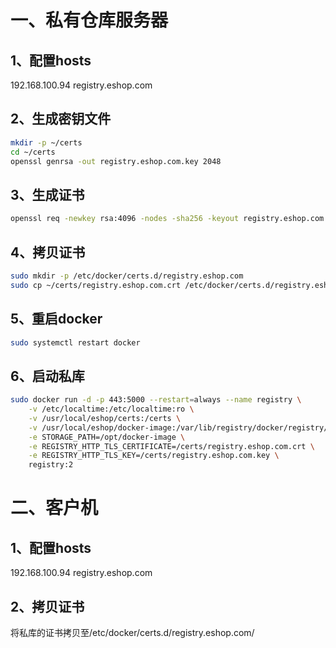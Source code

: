 一、私有仓库服务器
====
1、配置hosts
----
192.168.100.94 registry.eshop.com

2、生成密钥文件
----
```bash
mkdir -p ~/certs
cd ~/certs
openssl genrsa -out registry.eshop.com.key 2048
```

3、生成证书
----
```bash
openssl req -newkey rsa:4096 -nodes -sha256 -keyout registry.eshop.com.key -x509 -days 365 -out registry.eshop.com.crt
```

4、拷贝证书
----
```bash
sudo mkdir -p /etc/docker/certs.d/registry.eshop.com
sudo cp ~/certs/registry.eshop.com.crt /etc/docker/certs.d/registry.eshop.com/
```

5、重启docker
----
```bash
sudo systemctl restart docker
```

6、启动私库
----
```bash
sudo docker run -d -p 443:5000 --restart=always --name registry \
    -v /etc/localtime:/etc/localtime:ro \
    -v /usr/local/eshop/certs:/certs \
    -v /usr/local/eshop/docker-image:/var/lib/registry/docker/registry/v2 \
    -e STORAGE_PATH=/opt/docker-image \
    -e REGISTRY_HTTP_TLS_CERTIFICATE=/certs/registry.eshop.com.crt \
    -e REGISTRY_HTTP_TLS_KEY=/certs/registry.eshop.com.key \
    registry:2
```

二、客户机
====
1、配置hosts
----
192.168.100.94 registry.eshop.com

2、拷贝证书
----
将私库的证书拷贝至/etc/docker/certs.d/registry.eshop.com/
